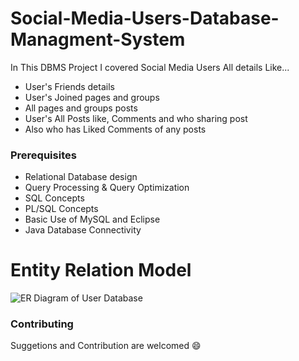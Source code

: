 # Social-Media-Users-Database-Managment-System

In This DBMS Project I covered Social Media Users All details Like...
* User's Friends details
* User's Joined pages and groups
* All pages and groups posts
* User's All Posts like, Comments and who sharing post
* Also who has Liked Comments of any posts

### Prerequisites
	
* Relational Database design
* Query Processing & Query Optimization
* SQL Concepts
* PL/SQL Concepts
* Basic Use of MySQL and Eclipse
* Java Database Connectivity

# Entity Relation Model
 
 ![ER Diagram of User Database](https://github.com/Sachit160/social-media-database-management-system/blob/master/User-ER-Diagram.jpg) 
 
### Contributing
	
Suggetions and Contribution are welcomed :smile:
